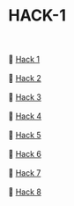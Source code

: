 # HACK-1
<br> </br>
🧿 [Hack 1](https://github.com/greenyei/git_h_1)
<br> </br>
🧿 [Hack 2](https://github.com/greenyei/git_h_2)
<br> </br>
🧿 [Hack 3](https://github.com/greenyei/git_h_3)
<br> </br>
🧿 [Hack 4](https://github.com/greenyei/git_h_4)
<br> </br>
🧿 [Hack 5](https://github.com/greenyei/git_h_5)
<br> </br>
🧿 [Hack 6](https://github.com/greenyei/git_h_6)
<br> </br>
🧿 [Hack 7](https://github.com/greenyei/git_h_7)
<br> </br>
🧿 [Hack 8](https://github.com/greenyei/git_h_8)
